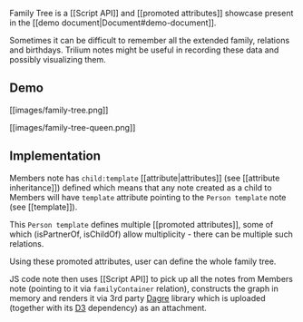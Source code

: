 Family Tree is a [[Script API]] and [[promoted attributes]] showcase present in the [[demo document|Document#demo-document]].

Sometimes it can be difficult to remember all the extended family, relations and birthdays. Trilium notes might be useful in recording these data and possibly visualizing them.

## Demo
[[images/family-tree.png]]

[[images/family-tree-queen.png]]

## Implementation

Members note has `child:template` [[attribute|attributes]] (see [[attribute inheritance]]) defined which means that any note created as a child to Members will have `template` attribute pointing to the `Person template` note (see [[template]]).

This `Person template` defines multiple [[promoted attributes]], some of which (isPartnerOf, isChildOf) allow multiplicity - there can be multiple such relations.

Using these promoted attributes, user can define the whole family tree.

JS code note then uses [[Script API]] to pick up all the notes from Members note (pointing to it via `familyContainer` relation), constructs the graph in memory and renders it via 3rd party [Dagre](https://github.com/dagrejs/dagre) library which is uploaded (together with its [D3](https://d3js.org/) dependency) as an attachment.